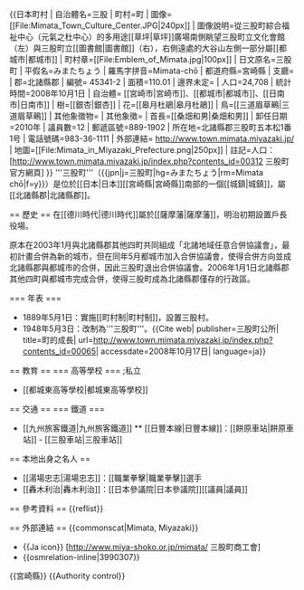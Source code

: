 {{日本町村
| 自治體名=三股
| 町村=町
| 圖像=[[File:Mimata_Town_Culture_Center.JPG|240px]]
| 圖像說明=從三股町綜合福祉中心（元氣之杜中心）的多用途[[草坪|草坪]]廣場南側眺望三股町立文化會館（左）與三股町立[[圖書館|圖書館]]（右），右側遠處的大谷山左側一部分屬[[都城市|都城市]]
| 町村章=[[File:Emblem_of_Mimata.jpg|100px]]
| 日文原名=三股町
| 平假名=みまたちょう
| 羅馬字拼音=Mimata-chō
| 都道府縣=宮崎縣
| 支廳=
| 郡=北諸縣郡
| 編號= 45341-2 
| 面積=110.01
| 邊界未定=
| 人口=24,708
| 統計時間=2008年10月1日
| 自治體= [[宮崎市|宮崎市]]、[[都城市|都城市]]、[[日南市|日南市]] 
| 樹=[[銀杏|銀杏]]
| 花=[[皋月杜鵑|皋月杜鵑]]
| 鳥=[[三道眉草鵐|三道眉草鵐]]
| 其他象徵物=
| 其他象徵=
| 首長=[[桑畑和男|桑畑和男]]
| 卸任日期=2010年
| 議員數=12
| 郵遞區號=889-1902
| 所在地=北諸縣郡三股町五本松1番1号
| 電話號碼=983-36-1111
| 外部連結= http://www.town.mimata.miyazaki.jp/ 
| 地圖=[[File:Mimata_in_Miyazaki_Prefecture.png|250px]]
| 註記=人口：[http://www.town.mimata.miyazaki.jp/index.php?contents_id=00312 三股町官方網頁]
}}
'''三股町'''（{{jpn|j=三股町|hg=みまたちょう|rm=Mimata chō|f=y}}）是位於[[日本|日本]][[宮崎縣|宮崎縣]]南部的一個[[城鎮|城鎮]]，屬[[北諸縣郡|北諸縣郡]]。

== 歷史 ==
在[[德川時代|德川時代]]屬於[[薩摩藩|薩摩藩]]，明治初期設置戶長役場。

原本在2003年1月與北諸縣郡其他四町共同組成「北諸地域任意合併協議會」，最初計畫合併為新的城市，但在同年5月都城市加入合併協議會，使得合併方向並成北諸縣郡與都城市的合併，因此三股町退出合併協議會。2006年1月1日北諸縣郡其他四町與都城市完成合併，使得三股町成為北諸縣郡僅存的行政區。

=== 年表 ===
* 1889年5月1日：實施[[町村制|町村制]]，設置三股村。
* 1948年5月3日：改制為'''三股町'''。<ref>{{Cite web| publisher=三股町公所| title=町的成長| url=http://www.town.mimata.miyazaki.jp/index.php?contents_id=00065| accessdate=2008年10月17日| language=ja}}</ref>

== 教育 ==
=== 高等學校 ===
;私立
* [[都城東高等學校|都城東高等學校]]

== 交通 ==
=== 鐵道 ===
* [[九州旅客鐵道|九州旅客鐵道]]
** [[日豐本線|日豐本線]]：[[餅原車站|餅原車站]] - [[三股車站|三股車站]]

== 本地出身之名人 ==
* [[湯場忠志|湯場忠志]]：[[職業拳擊|職業拳擊]]選手
* [[轟木利治|轟木利治]]：[[日本參議院|日本參議院]][[議員|議員]]

== 參考資料 ==
{{reflist}}

== 外部連結 ==
{{commonscat|Mimata, Miyazaki}}
* {{Ja icon}} [http://www.miya-shoko.or.jp/mimata/ 三股町商工會]
* {{osmrelation-inline|3990307}}

{{宮崎縣}}
{{Authority control}}